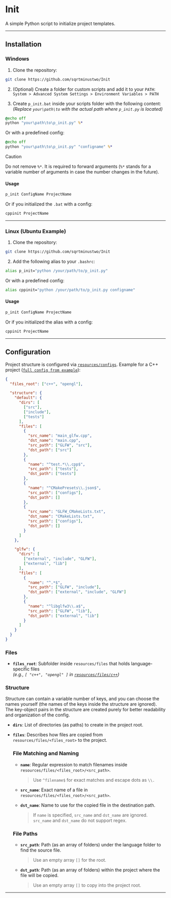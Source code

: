 # Init

A simple Python script to initialize project templates.

---

## Installation

### Windows

1. Clone the repository:

```bash
git clone https://github.com/sqrtminustwo/Init
```

2. (Optional) Create a folder for custom scripts and add it to your `PATH`:  
`System > Advanced System Settings > Environment Variables > PATH`

3. Create `p_init.bat` inside your scripts folder with the following content:  
*(Replace `your\path\to` with the actual path where `p_init.py` is located)*

```bat
@echo off
python "your\path\to\p_init.py" %*
```

Or with a predefined config:

```bat
@echo off
python "your\path\to\p_init.py" "configname" %*
```

> [!CAUTION]
> Do not remove `%*`. It is required to forward arguments (`%*` stands for a variable number of arguments in case the number changes in the future).

#### Usage

```bash
p_init ConfigName ProjectName
```

Or if you initialized the `.bat` with a config:

```bash
cppinit ProjectName
```

---

### Linux (Ubuntu Example)

1. Clone the repository:

```bash
git clone https://github.com/sqrtminustwo/Init
```

2. Add the following alias to your `.bashrc`:

```bash
alias p_init="python /your/path/to/p_init.py"
```

Or with a predefined config:

```bash
alias cppinit="python /your/path/to/p_init.py configname"
```

#### Usage

```bash
p_init ConfigName ProjectName
```

Or if you initialized the alias with a config:

```bash
cppinit ProjectName
```

---

## Configuration

Project structure is configured via [`resources/configs`](resources/configs). Example for a C++ project ([`full config from example`](resources/configs/cpp_opengl_win.json)):

```json
{
  "files_root": ["c++", "opengl"],

  "structure": {
    "default": {
      "dirs": [
        ["src"],
        ["include"],
        ["tests"]
      ],
      "files": [
        {
          "src_name": "main_glfw.cpp",
          "dst_name": "main.cpp",
          "src_path": ["GLFW", "src"],
          "dst_path": ["src"]
        },
        {
          "name": "^test.*\\.cpp$",
          "src_path": ["tests"],
          "dst_path": ["tests"]
        },
        {
          "name": "^CMakePresets\\.json$",
          "src_path": ["configs"],
          "dst_path": []
        },
        {
          "src_name": "GLFW_CMakeLists.txt",
          "dst_name": "CMakeLists.txt",
          "src_path": ["configs"],
          "dst_path": []
        }
      ]
    },

    "glfw": {
      "dirs": [
        ["external", "include", "GLFW"],
        ["external", "lib"]
      ],
      "files": [
        {
          "name": "^.*$",
          "src_path": ["GLFW", "include"],
          "dst_path": ["external", "include", "GLFW"]
        },
        {
          "name": "^libglfw3\\.a$",
          "src_path": ["GLFW", "lib"],
          "dst_path": ["external", "lib"]
        }
      ]
    }
  }
}
```

### Files

- **`files_root`**: Subfolder inside `resources/files` that holds language-specific files  
  *(e.g., `[ "c++", "opengl" ]` in [`resources/files/c++`](resources/files/c++))*

### Structure

Structure can contain a variable number of keys, and you can choose the names yourself (the names of the keys inside the structure are ignored). The key-object pairs in the structure are created purely for better readability and organization of the config.

- **`dirs`**: List of directories (as paths) to create in the project root.

- **`files`**: Describes how files are copied from `resources/files/<files_root>` to the project.

  ### File Matching and Naming

  - **`name`**: Regular expression to match filenames inside `resources/files/<files_root>/<src_path>`.  
    > Use `^filename$` for exact matches and escape dots as `\\.`

  - **`src_name`**: Exact name of a file in `resources/files/<files_root>/<src_path>`.  
  - **`dst_name`**: Name to use for the copied file in the destination path.  
    > If `name` is specified, `src_name` and `dst_name` are ignored.  
    > `src_name` and `dst_name` do not support regex.

  ### File Paths

  - **`src_path`**: Path (as an array of folders) under the language folder to find the source file.  
    > Use an empty array `[]` for the root.

  - **`dst_path`**: Path (as an array of folders) within the project where the file will be copied.  
    > Use an empty array `[]` to copy into the project root.
>
---
